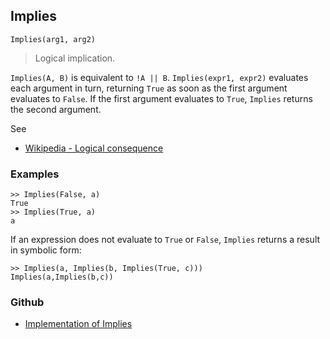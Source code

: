 ## Implies

```
Implies(arg1, arg2)
```

> Logical implication. 

`Implies(A, B)` is equivalent to `!A || B`. `Implies(expr1, expr2)` evaluates each argument in turn, returning `True` as soon as the first argument evaluates to `False`. If the first argument evaluates to `True`, `Implies` returns the second argument.


See
* [Wikipedia - Logical consequence](https://en.wikipedia.org/wiki/Logical_consequence)

### Examples

```
>> Implies(False, a)
True
>> Implies(True, a)
a
```

If an expression does not evaluate to `True` or `False`, `Implies` returns a result in symbolic form:

```
>> Implies(a, Implies(b, Implies(True, c)))
Implies(a,Implies(b,c))
```

### Github

* [Implementation of Implies](https://github.com/axkr/symja_android_library/blob/master/symja_android_library/matheclipse-core/src/main/java/org/matheclipse/core/builtin/BooleanFunctions.java#L2083) 
